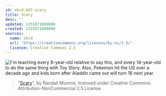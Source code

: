 ```yaml
---
id: xkcd.647-scary
title: Scary
desc: ''
updated: 1255071600000
created: 1255071600000
sources:
  name: xkcd
  url: 'https://creativecommons.org/licenses/by-nc/2.5/'
  license: Creative Commons 2.5
---
```

![I'm teaching every 8-year-old relative to say this, and every 14-year-old to do the same thing with Toy Story.  Also, Pokemon hit the US over a decade ago and kids born after Aladdin came out will turn 18 next year.](https://imgs.xkcd.com/comics/scary.png)
> "[Scary](https://xkcd.com/647/)", by Randall Munroe, licensed under Creative Commons Attribution-NonCommercial 2.5 License
